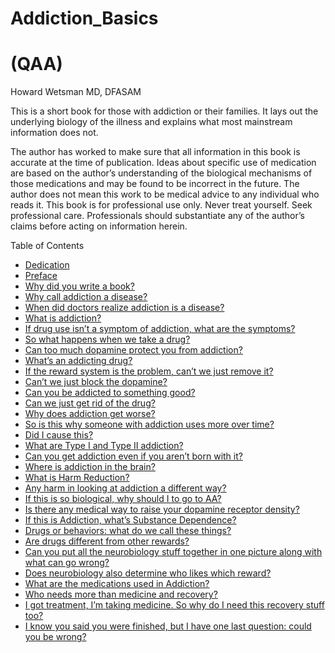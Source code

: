<p align="center"><h1>Addiction_Basics</h1>
<h1>(QAA)</h1>
Howard Wetsman MD, DFASAM</p>



This is a short book for those with addiction or their families. It lays out the underlying biology
of the illness and explains what most mainstream information does not.

The author has worked to make sure that all information in this book is accurate at the time of publication. Ideas about specific use of medication are based on the author’s understanding of the biological mechanisms of those medications and may be found to be incorrect in the future. The author does not mean this work to be medical advice to any individual who reads it. This book is for professional use only. Never treat yourself. Seek professional care. Professionals should substantiate any of the author’s claims before acting on information herein.

Table of Contents
- [Dedication](./Dedication.md)
- [Preface](./Preface.md)
- [Why did you write a book?](./Why_write_book.md)
- [Why call addiction a disease?](./Why_illness.md)
- [When did doctors realize addiction is a disease?](./When_doctors_realized.md)
- [What is addiction?](./What_is_addiction.md)
- [If drug use isn’t a symptom of addiction, what are the symptoms?](./If_drug_use_isnt.md)
- [So what happens when we take a drug?](./What_happens.md)
- [Can too much dopamine protect you from addiction?](./Can_too_much.md)
- [What’s an addicting drug?](./What_is_an_addicting.md)
- [If the reward system is the problem, can’t we just remove it?](./If_the_reward_system.md)
- [Can’t we just block the dopamine?](./Cant_we_just.md)
- [Can you be addicted to something good?](./Can_you_be_addicted.md)
- [Can we just get rid of the drug?](./Can_we_get_rid_of.md)
- [Why does addiction get worse?](./Why_does_addiction_get.md)
- [So is this why someone with addiction uses more over time?](./So_is_this_why.md)
- [Did I cause this?](./Did_I_cause.md)
- [What are Type I and Type II addiction?](./TypeI_and_typeII.md)
- [Can you get addiction even if you aren’t born with it?](./Can_you_get.md)
- [Where is addiction in the brain?](./Where_is_addiction.md)
- [What is Harm Reduction?](./What_is_harm.md)
- [Any harm in looking at addiction a different way?](./Any_harm_in.md)
- [If this is so biological, why should I to go to AA?](./If_this_is_so.md)
- [Is there any medical way to raise your dopamine receptor density?](./Is_there_any.md)
- [If this is Addiction, what’s Substance Dependence?](./If_this_is_addiction.md)
- [Drugs or behaviors: what do we call these things?](./Drugs_or_behaviors.md)
- [Are drugs different from other rewards?](./Are_drugs_dfferent.md)
- [Can you put all the neurobiology stuff together in one picture along with what can go wrong?](./Can_you_put.md)
- [Does neurobiology also determine who likes which reward?](./Does_neurobiology_also.md)
- [What are the medications used in Addiction?](./What_are_the_medications.md)
- [Who needs more than medicine and recovery?](./Who_needs_more.md)
- [I got treatment, I’m taking medicine. So why do I need this recovery stuff too?]()
- [I know you said you were finished, but I have one last question: could you be wrong?]()
